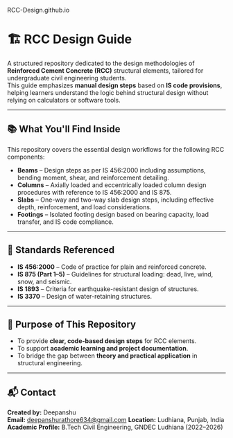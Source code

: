 RCC-Design.github.io

# 🏗️ RCC Design Guide 

A structured repository dedicated to the design methodologies of **Reinforced Cement Concrete (RCC)** structural elements, tailored for undergraduate civil engineering students.  
This guide emphasizes **manual design steps** based on **IS code provisions**, helping learners understand the logic behind structural design without relying on calculators or software tools.

---

## 📚 What You'll Find Inside

This repository covers the essential design workflows for the following RCC components:

- **Beams** – Design steps as per IS 456:2000 including assumptions, bending moment, shear, and reinforcement detailing.
- **Columns** – Axially loaded and eccentrically loaded column design procedures with reference to IS 456:2000 and IS 875.
- **Slabs** – One-way and two-way slab design steps, including effective depth, reinforcement, and load considerations.
- **Footings** – Isolated footing design based on bearing capacity, load transfer, and IS code compliance.

---

## 📖 Standards Referenced

- **IS 456:2000** – Code of practice for plain and reinforced concrete.
- **IS 875 (Part 1–5)** – Guidelines for structural loading: dead, live, wind, snow, and seismic.
- **IS 1893** – Criteria for earthquake-resistant design of structures.
- **IS 3370** – Design of water-retaining structures.

---

## 🎯 Purpose of This Repository

- To provide **clear, code-based design steps** for RCC elements.
- To support **academic learning and project documentation**.
- To bridge the gap between **theory and practical application** in structural engineering.

---

## 📬 Contact

**Created by:** Deepanshu  
**Email:** deepanshurathore634@gmail.com
**Location:** Ludhiana, Punjab, India  
**Academic Profile:** B.Tech Civil Engineering, GNDEC Ludhiana (2022–2026)

